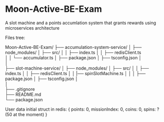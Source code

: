 # Moon-Active-BE-Exam
A slot machine and a points accumlation system that grants rewards using microservices architecture

Files tree:

Moon-Active-BE-Exam/
├── accumulation-system-service/
│   ├── node_modules/
│   ├── src/
│   │   ├── index.ts
│   │   ├── redisClient.ts          
│   │   └── accumulator.ts
│   ├── package.json
│   ├── tsconfig.json
│   
│  
├── slot-machine-service/
│   ├── node_modules/
│   ├── src/
│   │   ├── index.ts
│   │   ├── redisClient.ts
│   │   |── spinSlotMachine.ts
│   │
│   ├── package.json
│   ├── tsconfig.json
│   
│   
├── .gitignore                     
├── README.md                       
└── package.json

User data initial struct in redis:
{
    points: 0,
    missionIndex: 0,
    coins: 0,
    spins: ? (50 at the moment)
}